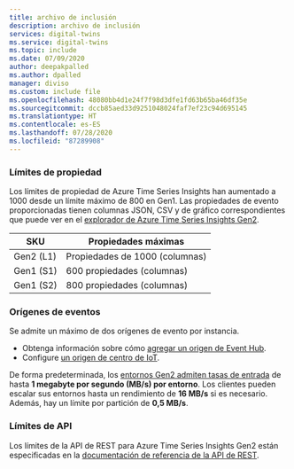 ```yaml
---
title: archivo de inclusión
description: archivo de inclusión
services: digital-twins
ms.service: digital-twins
ms.topic: include
ms.date: 07/09/2020
author: deepakpalled
ms.author: dpalled
manager: diviso
ms.custom: include file
ms.openlocfilehash: 48080bb4d1e24f7f98d3dfe1fd63b65ba46df35e
ms.sourcegitcommit: dccb85aed33d9251048024faf7ef23c94d695145
ms.translationtype: HT
ms.contentlocale: es-ES
ms.lasthandoff: 07/28/2020
ms.locfileid: "87289908"
---
```

### <a name="property-limits"></a>Límites de propiedad

Los límites de propiedad de Azure Time Series Insights han aumentado a 1000 desde un límite máximo de 800 en Gen1. Las propiedades de evento proporcionadas tienen columnas JSON, CSV y de gráfico correspondientes que puede ver en el [explorador de Azure Time Series Insights Gen2](https://docs.microsoft.com/azure/time-series-insights/time-series-insights-update-quickstart).

| SKU | Propiedades máximas |
| --- | --- |
| Gen2 (L1) | Propiedades de 1000 (columnas) |
| Gen1 (S1) | 600 propiedades (columnas) |
| Gen1 (S2) | 800 propiedades (columnas) |

### <a name="event-sources"></a>Orígenes de eventos

Se admite un máximo de dos orígenes de evento por instancia.

* Obtenga información sobre cómo [agregar un origen de Event Hub](https://docs.microsoft.com/azure/time-series-insights/time-series-insights-how-to-add-an-event-source-eventhub).
* Configure [un origen de centro de IoT](https://docs.microsoft.com/azure/time-series-insights/time-series-insights-how-to-add-an-event-source-iothub).

De forma predeterminada, los [entornos Gen2 admiten tasas de entrada](https://docs.microsoft.com/azure/time-series-insights/concepts-streaming-ingress-throughput-limits) de hasta **1 megabyte por segundo (MB/s) por entorno**. Los clientes pueden escalar sus entornos hasta un rendimiento de **16 MB/s** si es necesario. Además, hay un límite por partición de **0,5 MB/s**.

### <a name="api-limits"></a>Límites de API

Los límites de la API de REST para Azure Time Series Insights Gen2 están especificadas en la [documentación de referencia de la API de REST](https://docs.microsoft.com/rest/api/time-series-insights/preview#limits-1).
